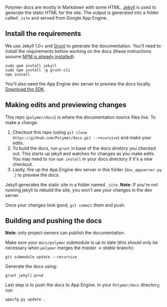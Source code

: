 Polymer docs are mostly in Markdown with some HTML. [Jekyll][jekyll] is used to generate the static HTML for the site. The output is generated into a folder called `_site` and served from Google App Engine.

## Install the requirements

We use Jekyll 1.0+ and [Grunt][grunt] to generate the documentation. You'll need to install the requirements before working on the docs (these instructions assume [NPM is already installed](http://nodejs.org/download/)):

    sudo gem install jekyll
    sudo npm install -g grunt-cli
    npm install

You'll also need the App Engine dev server to preview the docs locally. [Download the SDK](https://developers.google.com/appengine/downloads).

## Making edits and previewing changes

This repo (`polymer/docs`) is where the documentation source files live. To make a change:

1. Checkout this repo (using `git clone https://github.com/Polymer/docs.git --recursive`) and make your edits.
1. To build the docs, run `grunt` in base of the docs diretory you checked out. This starts up jekyll and watches for changes as you make edits. You may need to run `npm install` in your docs directory if it's a new checkout.
1. Lastly, fire up the App Engine dev server in this folder (`dev_appserver.py .`) to preview the docs.

Jekyll generates the static site in a folder named `_site`. **Note**: If you're not running jekyll to rebuild the site, you won't see your changes in the dev server.

Once your changes look good, `git commit` them and push.

## Building and pushing the docs

**Note**: only project owners can publish the documentation.

Make sure your `docs/polymer` submodule is up to date
(this should only be necessary when `polymer` merges the *master* -> *stable* branch):

    git submodule update --recursive

Generate the docs using:

    grunt jekyll:prod

Last step is to push the docs to App Engine. In your `Polymer/docs` directory, run:

    appcfg.py update .

[jekyll]: http://jekyllrb.com/
[grunt]: http://gruntjs.com/
